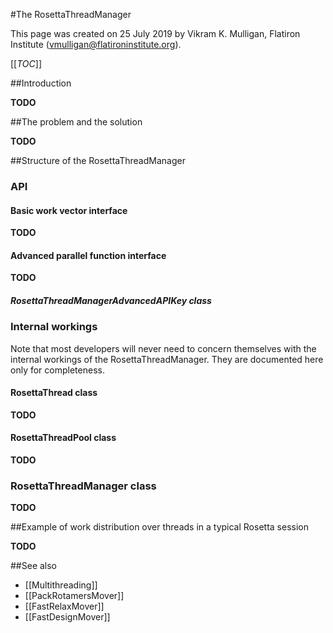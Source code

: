 #The RosettaThreadManager

This page was created on 25 July 2019 by Vikram K. Mulligan, Flatiron Institute (vmulligan@flatironinstitute.org).

[[_TOC_]]

##Introduction

**TODO**

##The problem and the solution

**TODO**

##Structure of the RosettaThreadManager

### API

#### Basic work vector interface

**TODO**

#### Advanced parallel function interface

**TODO**

##### RosettaThreadManagerAdvancedAPIKey class

### Internal workings

Note that most developers will never need to concern themselves with the internal workings of the RosettaThreadManager.  They are documented here only for completeness.

#### RosettaThread class

**TODO**

#### RosettaThreadPool class

**TODO**

### RosettaThreadManager class

**TODO**

##Example of work distribution over threads in a typical Rosetta session

**TODO**

##See also

* [[Multithreading]]
* [[PackRotamersMover]]
* [[FastRelaxMover]]
* [[FastDesignMover]]
